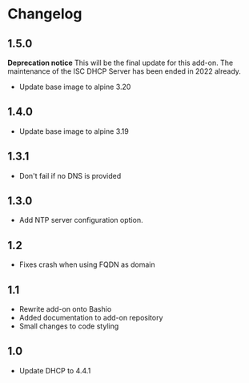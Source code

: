# Changelog

## 1.5.0

**Deprecation notice**
This will be the final update for this add-on. The maintenance of the ISC DHCP
Server has been ended in 2022 already.

- Update base image to alpine 3.20

## 1.4.0

- Update base image to alpine 3.19

## 1.3.1

- Don't fail if no DNS is provided

## 1.3.0

- Add NTP server configuration option.

## 1.2

- Fixes crash when using FQDN as domain

## 1.1

- Rewrite add-on onto Bashio
- Added documentation to add-on repository
- Small changes to code styling

## 1.0

- Update DHCP to 4.4.1
